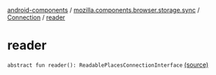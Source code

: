 [android-components](../../index.md) / [mozilla.components.browser.storage.sync](../index.md) / [Connection](index.md) / [reader](./reader.md)

# reader

`abstract fun reader(): ReadablePlacesConnectionInterface` [(source)](https://github.com/mozilla-mobile/android-components/blob/master/components/browser/storage-sync/src/main/java/mozilla/components/browser/storage/sync/Connection.kt#L28)